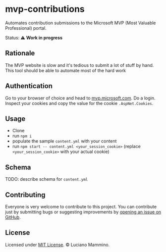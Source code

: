 # mvp-contributions

Automates contribution submissions to the Microsoft MVP (Most Valuable Professional) portal.

Status: ⚠️ **Work in progress**

## Rationale

The MVP website is slow and it's tedious to submit a lot of stuff by hand. This tool should be able to automate most of the hard work


## Authentication

Go to your browser of choice and head to [mvp.microsoft.com](https://mvp.microsoft.com/). Do a login. Inspect your cookies and copy the value for the cookie `.AspNet.Cookies`.


## Usage

- Clone
- run `npm i`
- populate the sample `content.yml` with your content
- run `npm start -- content.yml <your_session_cookie>` (replace `<your_session_cookie>` with your actual cookie)


## Schema

TODO: describe schema for `content.yml`


## Contributing

Everyone is very welcome to contribute to this project.
You can contribute just by submitting bugs or suggesting improvements by
[opening an issue on GitHub](https://github.com/lmammino/mvp-contributions/issues).


## License

Licensed under [MIT License](LICENSE). © Luciano Mammino.